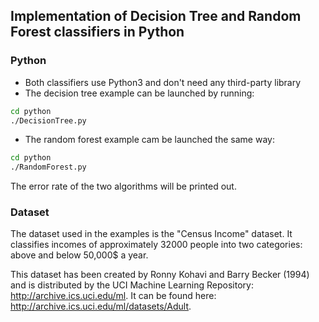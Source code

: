 ## Implementation of Decision Tree and Random Forest classifiers in Python 

### Python
- Both classifiers use Python3 and don't need any third-party library
- The decision tree example can be launched by running:
```sh
cd python
./DecisionTree.py
```
- The random forest example cam be launched the same way:
```sh
cd python
./RandomForest.py
```


The error rate of the two algorithms will be printed out.

### Dataset

The dataset used in the examples is the "Census Income" dataset.
It classifies incomes of approximately 32000 people into two categories: above and below 50,000$ a year.

This dataset has been created by Ronny Kohavi and Barry Becker (1994) and is distributed by the UCI Machine Learning Repository: http://archive.ics.uci.edu/ml. It can be found here: http://archive.ics.uci.edu/ml/datasets/Adult.
